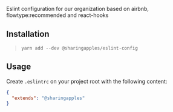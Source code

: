 Eslint configuration for our organization based on
airbnb, flowtype:recommended and react-hooks

## Installation
> `yarn add --dev @sharingapples/eslint-config`

## Usage
Create `.eslintrc` on your project root with the
following content:
```json
{
  "extends": "@sharingapples"
}
```
